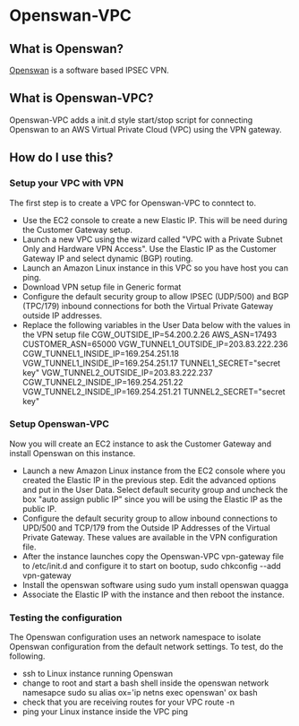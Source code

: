 # Openswan-VPC
## What is Openswan?
<a href="https://www.openswan.org/projects/openswan">Openswan</a> is a software based IPSEC VPN. 
## What is Openswan-VPC?
Openswan-VPC adds a init.d style start/stop script for connecting Openswan to an AWS Virtual Private Cloud (VPC) using the VPN gateway.

## How do I use this?
### Setup your VPC with VPN
The first step is to create a VPC for Openswan-VPC to conntect to.

- Use the EC2 console to create a new Elastic IP. This will be need during the Customer Gateway setup.
- Launch a new VPC using the wizard called "VPC with a Private Subnet Only and Hardware VPN Access". Use the Elastic IP as the Customer Gateway IP and select dynamic (BGP) routing.
- Launch an Amazon Linux instance in this VPC so you have host you can ping.
- Download VPN setup file in Generic format
- Configure the default security group to allow IPSEC (UDP/500) and BGP (TPC/179) inbound connections for both the Virtual Private Gateway outside IP addresses.
- Replace the following variables in the User Data below with the values in the VPN setup file
        CGW_OUTSIDE_IP=54.200.2.26
        AWS_ASN=17493
        CUSTOMER_ASN=65000
        VGW_TUNNEL1_OUTSIDE_IP=203.83.222.236
        CGW_TUNNEL1_INSIDE_IP=169.254.251.18
        VGW_TUNNEL1_INSIDE_IP=169.254.251.17
        TUNNEL1_SECRET="secret key"
        VGW_TUNNEL2_OUTSIDE_IP=203.83.222.237
        CGW_TUNNEL2_INSIDE_IP=169.254.251.22
        VGW_TUNNEL2_INSIDE_IP=169.254.251.21
        TUNNEL2_SECRET="secret key"

### Setup Openswan-VPC
Now you will create an EC2 instance to ask the Customer Gateway and install Openswan on this instance.

- Launch a new Amazon Linux instance from the EC2 console where you created the Elastic IP in the previous step. Edit the advanced options and put in the User Data. Select default security group and uncheck the box "auto assign public IP" since you will be using the Elastic IP as the public IP.
- Configure the default security group to allow inbound connections to UPD/500 and TCP/179 from the Outside IP Addresses of the Virtual Private Gateway. These values are available in the VPN configuration file.
- After the instance launches copy the Openswan-VPC vpn-gateway file to /etc/init.d and configure it to start on bootup, sudo chkconfig --add vpn-gateway
- Install the openswan software using sudo yum install openswan quagga
- Associate the Elastic IP with the instance and then reboot the instance.

### Testing the configuration
The Openswan configuration uses an network namespace to isolate Openswan configuration from the default network settings. 
To test, do the following.

- ssh to Linux instance running Openswan
- change to root and start a bash shell inside the openswan network namesapce
        sudo su
        alias ox='ip netns exec openswan'
        ox bash
- check that you are receiving routes for your VPC
        route -n 
- ping your Linux instance inside the VPC
        ping <Linux instance inside VPC>

